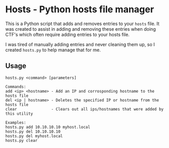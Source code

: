 # Hosts - Python hosts file manager
This is a Python script that adds and removes entries to your `hosts` file. It was created to assist in adding and removing these entries when doing CTF's which often require adding entries to your hosts file.

I was tired of manually adding entries and never cleaning them up, so I created `hosts.py` to help manage that for me. 

## Usage
```
hosts.py <command> [parameters]

Commands:
add <ip> <hostname> - Add an IP and corrosponding hostname to the hosts file
del <ip | hostname> - Deletes the specified IP or hostname from the hosts file
clear               - Clears out all ips/hostnames that were added by this utility

Examples:
hosts.py add 10.10.10.10 myhost.local
hosts.py del 10.10.10.10
hosts.py del myhost.local
hosts.py clear
```
